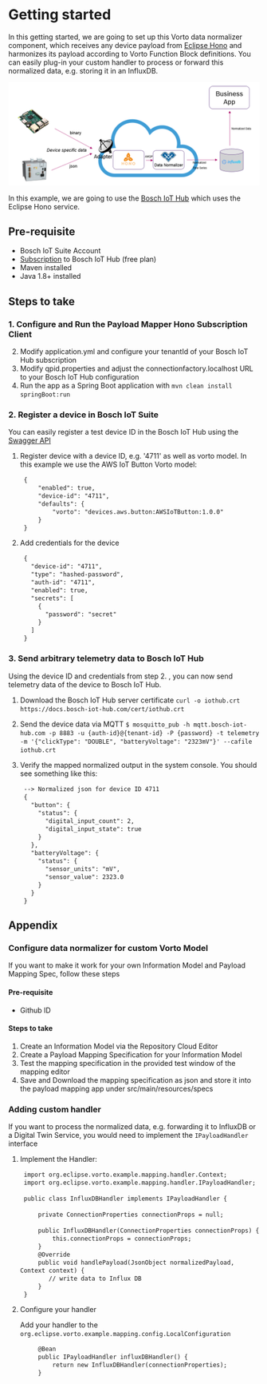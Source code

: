 # Getting started

In this getting started, we are going to set up this Vorto data normalizer component, which receives any device payload from [Eclipse Hono](https://www.eclipse.org/hono) and harmonizes its payload according to Vorto Function Block definitions. You can easily plug-in your custom handler to process or forward this normalized data, e.g. storing it in an InfluxDB.  

![](overview.png)

In this example, we are going to use the [Bosch IoT Hub](https://www.bosch-iot-suite.com/service/hub/) which uses the Eclipse Hono service. 

## Pre-requisite

* Bosch IoT Suite Account
* [Subscription](https://www.bosch-iot-suite.com/service/hub/) to Bosch IoT Hub (free plan)
* Maven installed
* Java 1.8+ installed

## Steps to take 

### 1. Configure and Run the Payload Mapper Hono Subscription Client

2. Modify application.yml and configure your tenantId of your Bosch IoT Hub subscription
3. Modify qpid.properties and adjust the connectionfactory.localhost URL to your Bosch IoT Hub configuration
4. Run the app as a Spring Boot application with `mvn clean install springBoot:run`

### 2. Register a device in Bosch IoT Suite

You can easily register a test device ID in the Bosch IoT Hub using the [Swagger API](https://apidocs.bosch-iot-suite.com)

1. Register device with a device ID, e.g. '4711' as well as vorto model. In this example we use the AWS IoT Button Vorto model:

		{
			"enabled": true,
			"device-id": "4711",
			"defaults": {
     			"vorto": "devices.aws.button:AWSIoTButton:1.0.0"
  			}
		}
	
2. Add credentials for the device

		{
		  "device-id": "4711",
		  "type": "hashed-password",
		  "auth-id": "4711",
		  "enabled": true,
		  "secrets": [
		    {
		      "password": "secret"
		    }
		  ]
		}

### 3. Send arbitrary telemetry data to Bosch IoT Hub

Using the device ID and credentials from step 2. , you can now send telemetry data of the device to Bosch IoT Hub.

1. Download the Bosch IoT Hub server certificate 
	`curl -o iothub.crt https://docs.bosch-iot-hub.com/cert/iothub.crt`

2. Send the device data via MQTT
	`$ mosquitto_pub -h mqtt.bosch-iot-hub.com -p 8883 -u {auth-id}@{tenant-id} -P {password} -t telemetry -m '{"clickType": "DOUBLE", "batteryVoltage": "2323mV"}' --cafile iothub.crt`

3. Verify the mapped normalized output in the system console. You should see something like this:

		--> Normalized json for device ID 4711
		{
		  "button": {
		    "status": {
		      "digital_input_count": 2,
		      "digital_input_state": true
		    }
		  },
		  "batteryVoltage": {
		    "status": {
		      "sensor_units": "mV",
		      "sensor_value": 2323.0
		    }
		  }
		}
 

## Appendix

### Configure data normalizer for custom Vorto Model

If you want to make it work for your own Information Model and Payload Mapping Spec, follow these steps

#### Pre-requisite

- Github ID

#### Steps to take

1. Create an Information Model via the Repository Cloud Editor
2. Create a Payload Mapping Specification for your Information Model
3. Test the mapping specification in the provided test window of the mapping editor
4. Save and Download the mapping specification as json and store it into the payload mapping app under src/main/resources/specs

### Adding custom handler


If you want to process the normalized data, e.g. forwarding it to InfluxDB or a Digital Twin Service, you would need to implement the `IPayloadHandler` interface

1. Implement the Handler:

		import org.eclipse.vorto.example.mapping.handler.Context;
		import org.eclipse.vorto.example.mapping.handler.IPayloadHandler;
		
		public class InfluxDBHandler implements IPayloadHandler {
		
			private ConnectionProperties connectionProps = null;

			public InfluxDBHandler(ConnectionProperties connectionProps) {
				this.connectionProps = connectionProps;			
			}
			@Override
		    public void handlePayload(JsonObject normalizedPayload, Context context) {
		       // write data to Influx DB
		    }
		}

2. Configure your handler

	Add your handler to the `org.eclipse.vorto.example.mapping.config.LocalConfiguration` 
	
			@Bean
			public IPayloadHandler influxDBHandler() {
				return new InfluxDBHandler(connectionProperties);
			}